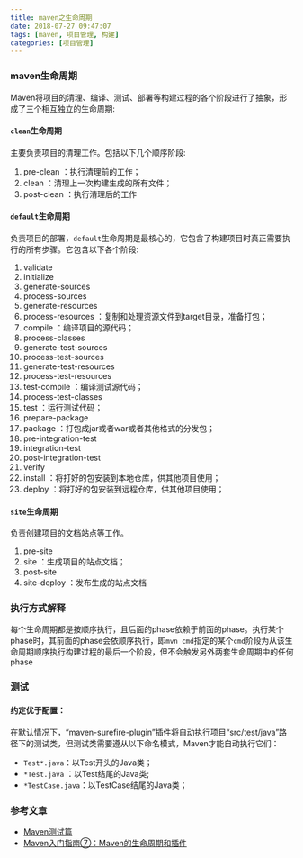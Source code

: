 ```yaml
---
title: maven之生命周期
date: 2018-07-27 09:47:07
tags: [maven, 项目管理, 构建]
categories: [项目管理]
---
```

### maven生命周期
Maven将项目的清理、编译、测试、部署等构建过程的各个阶段进行了抽象，形成了三个相互独立的生命周期:
#### `clean`生命周期
主要负责项目的清理工作。包括以下几个顺序阶段:
1. pre-clean    ：执行清理前的工作；
2. clean    ：清理上一次构建生成的所有文件；
3. post-clean    ：执行清理后的工作

#### `default`生命周期
负责项目的部署，`default`生命周期是最核心的，它包含了构建项目时真正需要执行的所有步骤。它包含以下各个阶段:
1. validate
2. initialize
3. generate-sources
4. process-sources
5. generate-resources
6. process-resources    ：复制和处理资源文件到target目录，准备打包；
7. compile    ：编译项目的源代码；
8. process-classes
9. generate-test-sources
10. process-test-sources
11. generate-test-resources
12. process-test-resources
13. test-compile    ：编译测试源代码；
14. process-test-classes
15. test    ：运行测试代码；
16. prepare-package
17. package    ：打包成jar或者war或者其他格式的分发包；
18. pre-integration-test
19. integration-test
20. post-integration-test
21. verify
22. install    ：将打好的包安装到本地仓库，供其他项目使用；
23. deploy    ：将打好的包安装到远程仓库，供其他项目使用；

#### `site`生命周期
负责创建项目的文档站点等工作。
1. pre-site
2. site ：生成项目的站点文档；
3. post-site
4. site-deploy ：发布生成的站点文档

### 执行方式解释
每个生命周期都是按顺序执行，且后面的phase依赖于前面的phase。执行某个phase时，其前面的phase会依顺序执行，即`mvn cmd`指定的某个`cmd`阶段为从该生命周期顺序执行构建过程的最后一个阶段，但不会触发另外两套生命周期中的任何phase

### 测试
#### 约定优于配置：
在默认情况下，“maven-surefire-plugin”插件将自动执行项目“src/test/java”路径下的测试类，但测试类需要遵从以下命名模式，Maven才能自动执行它们：　　
- `Test*.java`：以Test开头的Java类；
- `*Test.java` ：以Test结尾的Java类;
- `*TestCase.java`：以TestCase结尾的Java类；

### 参考文章
- [Maven测试篇](https://www.cnblogs.com/liubaozhe/p/6929432.html)
- [Maven入门指南⑦：Maven的生命周期和插件](https://www.cnblogs.com/luotaoyeah/p/3819001.html)
